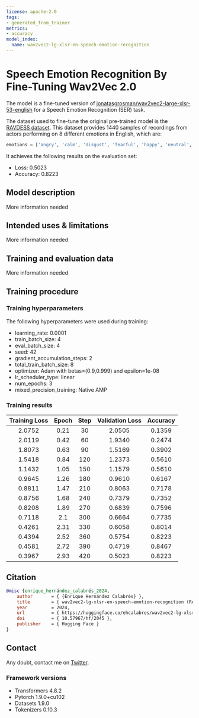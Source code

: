 ```yaml
---
license: apache-2.0
tags:
- generated_from_trainer
metrics:
- accuracy
model_index:
  name: wav2vec2-lg-xlsr-en-speech-emotion-recognition
---
```


# Speech Emotion Recognition By Fine-Tuning Wav2Vec 2.0

The model is a fine-tuned version of [jonatasgrosman/wav2vec2-large-xlsr-53-english](https://huggingface.co/jonatasgrosman/wav2vec2-large-xlsr-53-english) for a Speech Emotion Recognition (SER) task.

The dataset used to fine-tune the original pre-trained model is the [RAVDESS dataset](https://zenodo.org/record/1188976#.YO6yI-gzaUk). This dataset provides 1440 samples of recordings from actors performing on 8 different emotions in English, which are:

```python
emotions = ['angry', 'calm', 'disgust', 'fearful', 'happy', 'neutral', 'sad', 'surprised']
```

It achieves the following results on the evaluation set:
- Loss: 0.5023
- Accuracy: 0.8223

## Model description

More information needed

## Intended uses & limitations

More information needed

## Training and evaluation data

More information needed

## Training procedure

### Training hyperparameters

The following hyperparameters were used during training:
- learning_rate: 0.0001
- train_batch_size: 4
- eval_batch_size: 4
- seed: 42
- gradient_accumulation_steps: 2
- total_train_batch_size: 8
- optimizer: Adam with betas=(0.9,0.999) and epsilon=1e-08
- lr_scheduler_type: linear
- num_epochs: 3
- mixed_precision_training: Native AMP

### Training results

| Training Loss | Epoch | Step | Validation Loss | Accuracy |
|:-------------:|:-----:|:----:|:---------------:|:--------:|
| 2.0752        | 0.21  | 30   | 2.0505          | 0.1359   |
| 2.0119        | 0.42  | 60   | 1.9340          | 0.2474   |
| 1.8073        | 0.63  | 90   | 1.5169          | 0.3902   |
| 1.5418        | 0.84  | 120  | 1.2373          | 0.5610   |
| 1.1432        | 1.05  | 150  | 1.1579          | 0.5610   |
| 0.9645        | 1.26  | 180  | 0.9610          | 0.6167   |
| 0.8811        | 1.47  | 210  | 0.8063          | 0.7178   |
| 0.8756        | 1.68  | 240  | 0.7379          | 0.7352   |
| 0.8208        | 1.89  | 270  | 0.6839          | 0.7596   |
| 0.7118        | 2.1   | 300  | 0.6664          | 0.7735   |
| 0.4261        | 2.31  | 330  | 0.6058          | 0.8014   |
| 0.4394        | 2.52  | 360  | 0.5754          | 0.8223   |
| 0.4581        | 2.72  | 390  | 0.4719          | 0.8467   |
| 0.3967        | 2.93  | 420  | 0.5023          | 0.8223   |

## Citation

```bibtex
@misc {enrique_hernández_calabrés_2024,
	author       = { {Enrique Hernández Calabrés} },
	title        = { wav2vec2-lg-xlsr-en-speech-emotion-recognition (Revision 17cf17c) },
	year         = 2024,
	url          = { https://huggingface.co/ehcalabres/wav2vec2-lg-xlsr-en-speech-emotion-recognition },
	doi          = { 10.57967/hf/2045 },
	publisher    = { Hugging Face }
}
```

## Contact

Any doubt, contact me on [Twitter](https://twitter.com/ehcalabres).


### Framework versions

- Transformers 4.8.2
- Pytorch 1.9.0+cu102
- Datasets 1.9.0
- Tokenizers 0.10.3
